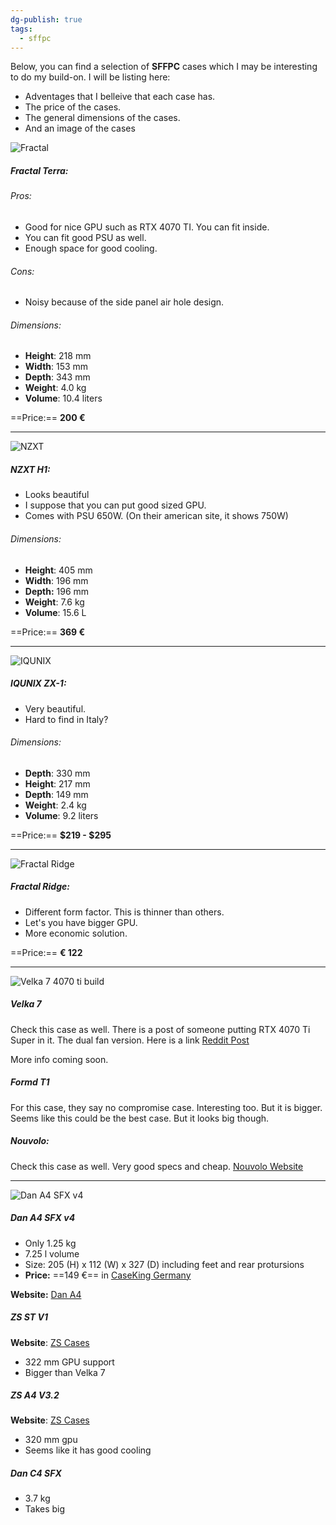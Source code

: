 ```yaml
---
dg-publish: true
tags:
  - sffpc
---
```

Below, you can find a selection of **SFFPC** cases which I may be interesting to do my build-on. I will be listing here:
- Adventages that I belleive that each case has.
- The price of the cases.
- The general dimensions of the cases.
- And an image of the cases

![Fractal](https://www.fractal-design.com/app/uploads/2023/05/Terra_Jade_01-Left-Front.jpg)
##### Fractal Terra:
###### Pros:
- Good for nice GPU such as RTX 4070 TI. You can fit inside.
- You can fit good PSU as well.
- Enough space for good cooling. 
###### Cons:
- Noisy because of the side panel air hole design.

###### Dimensions:
- **Height**: 218 mm
- **Width**: 153 mm
- **Depth**: 343 mm
- **Weight**: 4.0 kg
- **Volume**: 10.4 liters

==Price:== **200 €**

---

![NZXT](https://nzxt.com/assets/cms/34299/1643666690-cases_h1_white_black_hero_left_png-clear-background.png?auto=format&dpr=1.5&fit=crop&h=1000&w=1000)
##### NZXT H1:
- Looks beautiful
- I suppose that you can put good sized GPU.
- Comes with PSU 650W. (On their american site, it shows 750W)

###### Dimensions:
- **Height**: 405 mm
- **Width**: 196 mm
- **Depth:** 196 mm
- **Weight**: 7.6 kg
- **Volume**: 15.6 L

==Price:== **369 €**

---

![IQUNIX](https://iqunix.store/cdn/shop/products/iqunix-zx-1-aluminum-mini-itx-case-277859_1800x1800.jpg?v=1686823808)
##### IQUNIX ZX-1:
- Very beautiful.
- Hard to find in Italy?

###### Dimensions:
- **Depth**: 330 mm
- **Height**: 217 mm
- **Depth**: 149 mm
- **Weight**: 2.4 kg
- **Volume**: 9.2 liters

==Price:== **$219 - $295**

---

![Fractal Ridge](https://www.fractal-design.com/app/uploads/2022/11/Ridge_Black_1_Left_Front.jpg)
##### Fractal Ridge:
- Different form factor. This is thinner than others.
- Let's you have bigger GPU.
- More economic solution.

==Price:== **€ 122** 

---
![Velka 7 4070 ti build](https://preview.redd.it/4070-ti-super-on-velka-7-v0-bra7w7fywxhc1.jpg?width=1080&crop=smart&auto=webp&s=c79321dee6184312c5fdefd3c56b9adc00a2e731)
##### Velka 7
Check this case as well. There is a post of someone putting RTX 4070 Ti Super in it. The dual fan version. Here is a link [Reddit Post](https://www.reddit.com/r/sffpc/comments/1ao5tmn/4070_ti_super_on_velka_7/)

More info coming soon.

##### Formd T1
For this case, they say no compromise case. Interesting too. But it is bigger.
Seems like this could be the best case.
But it looks big though. 

##### Nouvolo:
Check this case as well. Very good specs and cheap.
[Nouvolo Website](https://www.nouvolo.com/en-de/pages/steck)

---
![Dan A4 SFX v4](https://www.dan-cases.com/img/a4sfx_img/a4sfx_2.jpg)
##### Dan A4 SFX v4
- Only 1.25 kg
- 7.25 l volume
- Size: 205 (H) x 112 (W) x 327 (D) including feet and rear protursions
- **Price:** ==149 €== in [CaseKing Germany](https://www.caseking.de/marken/dan-cases/gehaeuse-und-modding)

**Website:** [Dan A4](https://www.dan-cases.com/dana4.php)

##### ZS ST V1
**Website**: [ZS Cases](https://zscases.com/products/zs-st-v1)
- 322 mm GPU support
- Bigger than Velka 7

##### ZS A4 V3.2
**Website**: [ZS Cases](https://zscases.com/products/zs-a4-v3-2)
- 320 mm gpu
- Seems like it has good cooling

##### Dan C4 SFX
- 3.7 kg
- Takes big 